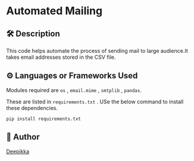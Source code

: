 
# Automated Mailing

## 🛠️ Description

This code helps automate the process of sending mail to large audience.It takes email addresses stored in the CSV file.

## ⚙️ Languages or Frameworks Used

Modules required are `os` , `email.mime` , `smtplib` , `pandas`.

These are listed in `requirements.txt` . USe the below command to install these dependencies.

```pip install requirements.txt```
 
## 🤖 Author

[Deepikka](https://github.com/itsmedeepikka)